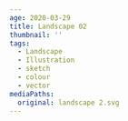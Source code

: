 ```yaml
---
age: 2020-03-29
title: Landscape 02
thumbnail: ''
tags:
  - Landscape
  - Illustration
  - sketch
  - colour
  - vector
mediaPaths:
  original: landscape 2.svg
---
```

